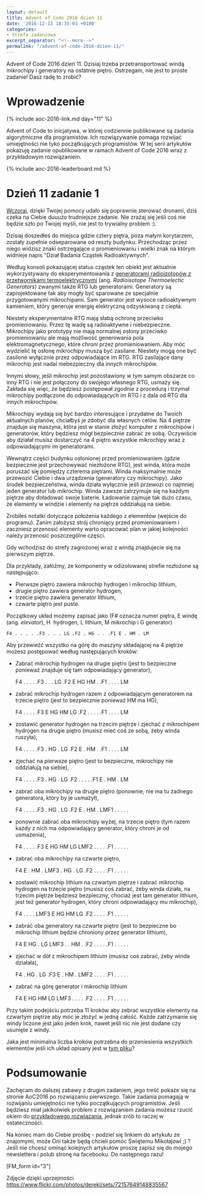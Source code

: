 ```yaml
---
layout: default
title: Advent of Code 2016 dzień 11
date: '2016-12-13 18:35:03 +0100'
categories:
- Strefa zadaniowa
excerpt_separator: "<!--more-->"
permalink: "/advent-of-code-2016-dzien-11/"
---
```

Advent of Code 2016 dzień 11. Dzisiaj trzeba przetransportować windą mikrochipy i generatory na ostatnie piętro. Ostrzegam, nie jest to proste zadanie! Dasz radę to zrobić?

# Wprowadzenie
  
{% include aoc-2016-link.md day="11" %}

Advent of Code to inicjatywa, w której codziennie publikowane są zadania algorytmiczne dla programistów. Ich rozwiązywanie pomaga rozwijać umiejętności nie tyko początkujących programistów. W tej serii artykułów pokazuję zadanie opublikowane w ramach Advent of Code 2016 wraz z przykładowym rozwiązaniem.

{% include aoc-2016-leaderboard.md %}

# Dzień 11 zadanie 1
  
[Wczoraj](http://www.samouczekprogramisty.pl/advent-of-code-2016-dzien-8/), dzięki Twojej pomocy udało się poprawnie sterować dronami, dziś czeka na Ciebie duuużo trudniejsze zadanie. Nie zrażaj się jeśli coś nie będzie szło po Twojej myśli, nie jest to trywialny problem :).

Dzisiaj doszedłeś do miejsca gdzie cztery piętra, poza małym korytarzem, zostały zupełnie odseparowane od reszty budynku. Przechodząc przez niego widzisz znaki ostrzegające o promieniowaniu i wielki znak na którym widnieje napis "Dział Badania Cząstek Radioaktywnych".

Według konsoli pokazującej status cząstek ten obiekt jest aktualnie wykorzystywany do eksperymentowania z [generatorami radioizotopów z przetwornikami termoelektrycznymi](https://en.wikipedia.org/wiki/Radioisotope_thermoelectric_generator) (ang. _Radioisotope Thermoelectic Generators_) zwanymi także RTG lub generatorami. Generatory są zaprojektowane tak aby mogły być sparowane ze specjalnie przygotowanymi mikrochipami. Sam generator jest wysoce radioaktywnym kamieniem, który generuje energię elektryczną odzyskiwaną z ciepła.

Niestety eksperymentalne RTG mają słabą ochronę przeciwko promieniowaniu. Przez tę wadę są radioaktywne i niebezpieczne. Mikrochipy jako prototypy nie mają normalnej osłony przeciwko promieniowaniu ale mają możliwość generowania pola elektromagnetycznego, które chroni przez promieniowaniem. Aby móc wydzielić tę osłonę mikrochipy muszą być zasilane. Niestety mogą one być zasilone wyłącznie przez odpowiadające im RTG. RTG zasilające dany mikrochip jest nadal niebezpieczny dla innych mikrochipów.

Innymi słowy, jeśli mikrochip jest pozostawiony w tym samym obszarze co inny RTG i nie jest połączony do swojego własnego RTG, usmaży się. Zakłada się więc, że będziesz postępował zgodnie z procedurą i trzymał mikrochipy podłączone do odpowiadających im RTG i z dala od RTG dla innych mikrochipów.

Mikrochipy wydają się być bardzo interesujące i przydatne do Twoich aktualnych planów, chciałbyś je zdobyć dla własnych celów. Na 4 piętrze znajduje się maszyna, która jest w stanie złożyć komputer z mikrochipów i generatorów, który będziesz mógł bezpiecznie zabrać ze sobą. Oczywiście aby działał musisz dostarczyć na 4 piętro wszystkie mikrochipy wraz z odpowiadającymi im generatorami.

Wewnątrz części budynku osłonionej przed promieniowaniem (gdzie bezpiecznie jest przechowywać niezłożone RTG), jest winda, która może poruszać się pomiędzy czterema piętrami. Winda maksymalnie może przewozić Ciebie i dwa urządzenia (generatory czy mikrochipy). Jako środek bezpieczeństwa, winda działa wyłącznie jeśli przewozi co najmniej jeden generator lub mikrochip. Winda zawsze zatrzymuje się na każdym piętrze aby doładować swoje baterie. Ładowanie zajmuje tak dużo czasu, że elementy w windzie i elementy na piętrze oddziałują na siebie.

Zrobiłeś notatki dotyczące położenia każdego z elementów (wejście do programu). Zanim założysz strój chroniący przed promieniowaniem i zaczniesz przenosić elementy warto opracować plan w jakiej kolejności należy przenosić poszczególne części.

Gdy wchodzisz do strefy zagrożonej wraz z windą znajdujecie się na pierwszym piętrze.

Dla przykłady, załóżmy, że komponenty w odizolowanej strefie rozłożone są następująco:

- Pierwsze piętro zawiera mikrochip hydrogen i mikrochip lithium,
- drugie piętro zawiera generator hydrogen,
- trzecie piętro zawiera generator lithium,
- czwarte piętro jest puste.
  
  
Początkowy układ możemy zapisać jako (F# oznacza numer piętra, E windę (ang. _elevator_), H&nbsp; hydrogen, L lithium, M mikrochip i G generator)

    F4 . . . . .F3 . . . LG .F2 . HG . . .F1 E . HM . LM

  
Aby przewieźć wszystko na górę do maszyny składającej na 4 piętrze możesz postępować według następujących kroków:
- Zabrać mikrochip hydrogen na drugie piętro (jest to bezpieczne ponieważ znajduje się tam odpowiadający generator),

    F4 . . . . .F3 . . . LG .F2 E HG HM . .F1 . . . . LM

  
- zabrać mikrochip hydrogen razem z odpowiadającym generatorem na trzecie piętro (jest to bezpiecznie ponieważ HM ma HG),

    F4 . . . . .F3 E HG HM LG .F2 . . . . .F1 . . . . LM

  
- zostawić generator hydrogen na trzecim piętrze i zjechać z mikrochipem hydrogen na drugie piętro (musisz mieć coś ze sobą, żeby winda ruszyła),

    F4 . . . . .F3 . HG . LG .F2 E . HM . .F1 . . . . LM

  
- zjechać na pierwsze piętro (jest to bezpieczne, mikrochipy nie oddziałują na siebie),

    F4 . . . . .F3 . HG . LG .F2 . . . . .F1 E . HM . LM

  
- zabrać oba mikrochipy na drugie piętro (ponownie, nie ma tu żadnego generatora, który by je usmażył),

    F4 . . . . .F3 . HG . LG .F2 E . HM . LMF1 . . . . .

  
- ponownie zabrać oba mikrochipy wyżej, na trzecie piętro (tym razem każdy z nich ma odpowiadający generator, który chroni je od usmażenia),

    F4 . . . . .F3 E HG HM LG LMF2 . . . . .F1 . . . . .

  
- zabrać oba mikrochipy na czwarte piętro,

    F4 E . HM . LMF3 . HG . LG .F2 . . . . .F1 . . . . .

  
- zostawić mikrochip lithium na czwartym piętrze i zabrać mikrochip hydrogen na trzecie piętro (musisz coś zabrać, żeby winda działa, na trzecim piętrze będziesz bezpieczny, chociaż jest tam generator lithium, jest też generator hydrogen, który chroni odpowiadający mu mikrochip),

    F4 . . . . LMF3 E HG HM LG .F2 . . . . .F1 . . . . .

  
- zabrać oba generatory na czwarte piętro (jest to bezpieczne bo mikrochip lithium będzie chroniony przez generator lithium),

    F4 E HG . LG LMF3 . . HM . .F2 . . . . .F1 . . . . .

  
- zjechać w dół z mikrochipem lithium (musisz coś zabrać, żeby winda działała),

    F4 . HG . LG .F3 E . HM . LMF2 . . . . .F1 . . . . .

  
- zabrać na górę generator i mikrochip lithium

    F4 E HG HM LG LMF3 . . . . .F2 . . . . .F1 . . . . .

  
  
  
Przy takim podejściu potrzeba 11 kroków aby zebrać wszystkie elementy na czwartym piętrze aby móc je złożyć w jedną całość. Każde zatrzymanie się windy liczone jest jako jeden krok, nawet jeśli nic nie jest dodane czy usunięte z windy.

Jaka jest minimalna liczba kroków potrzebna do przeniesienia wszystkich elementów jeśli ich układ opisany jest w [tym pliku](https://raw.githubusercontent.com/SamouczekProgramisty/StrefaZadaniowaSamouka/master/05_aoc_2016/src/main/test/resources/day11_input.txt)?

# Podsumowanie
  
Zachęcam do dalszej zabawy z drugim zadaniem, jego treść pokaże się na stronie AoC2016 po rozwiązaniu pierwszego. Takie zadania pomagają w rozwijaniu umiejętności nie tylko początkujących programistów. Jeśli będziesz miał jakikolwiek problem z rozwiązaniem zadania możesz rzucić okiem do [przykładowego rozwiązania](https://github.com/SamouczekProgramisty/StrefaZadaniowaSamouka/tree/master/05_aoc_2016/src/main/java/pl/samouczekprogramisty/szs/aoc2016/day11), jednak zrób to raczej w ostateczności.

Na koniec mam do Ciebie prośbę - podziel się linkiem do artykułu ze znajomymi, może Oni także będą chcieli pomóc Świętemu Mikołajowi ;) ? Jeśli nie chcesz ominąć kolejnych artykułów proszę zapisz się do mojego newslettera i polub stronę na facebooku. Do następnego razu!

[FM\_form id="3"]

Zdjęcie dzięki uprzejmości https://www.flickr.com/photos/derekl/sets/72157649148835567

